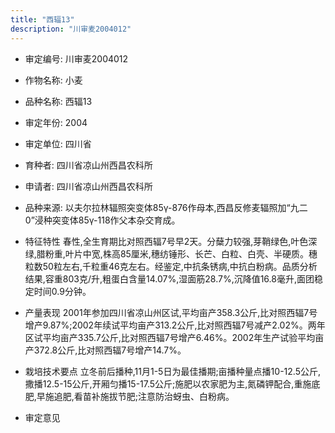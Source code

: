 ```yaml
---
title: "西辐13"
description: "川审麦2004012"
---
```

* 审定编号:  川审麦2004012

*  作物名称:  小麦

*  品种名称:  西辐13

*  审定年份:  2004

*  审定单位:  四川省

* 育种者:  四川省凉山州西昌农科所

*  申请者:  四川省凉山州西昌农科所

*  品种来源:  以夫尔拉林辐照突变体85γ-876作母本,西昌反修麦辐照加“九二0”浸种突变体85γ-118作父本杂交育成。

*  特征特性
春性,全生育期比对照西辐7号早2天。分蘖力较强,芽鞘绿色,叶色深绿,腊粉重,叶片中宽,株高85厘米,穗纺锤形、长芒、白粒、白壳、半硬质。穗粒数50粒左右,千粒重46克左右。经鉴定,中抗条锈病,中抗白粉病。品质分析结果,容重803克/升,粗蛋白含量14.07%,湿面筋28.7%,沉降值16.8毫升,面团稳定时间0.9分钟。

*  产量表现
2001年参加四川省凉山州区试,平均亩产358.3公斤,比对照西辐7号增产9.87%;2002年续试平均亩产313.2公斤,比对照西辐7号减产2.02%。两年区试平均亩产335.7公斤,比对照西辐7号增产6.46%。2002年生产试验平均亩产372.8公斤,比对照西辐7号增产14.7%。

*  栽培技术要点
立冬前后播种,11月1-5日为最佳播期;亩播种量点播10-12.5公斤,撒播12.5-15公斤,开厢匀播15-17.5公斤;施肥以农家肥为主,氮磷钾配合,重施底肥,早施追肥,看苗补施拔节肥;注意防治蚜虫、白粉病。

*  审定意见

